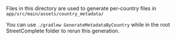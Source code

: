 Files in this directory are used to generate per-country files in `app/src/main/assets/country_metadata/`

You can use `./gradlew GenerateMetadataByCountry` while in the root StreetComplete folder to rerun this generation.
